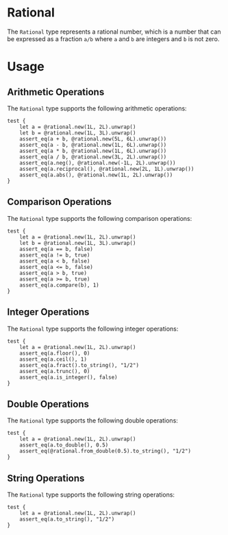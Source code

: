 # Rational

The `Rational` type represents a rational number, which is a number that can be expressed as a fraction `a/b` where `a` and `b` are integers and `b` is not zero.

# Usage

## Arithmetic Operations

The `Rational` type supports the following arithmetic operations:

```moonbit
test {
    let a = @rational.new(1L, 2L).unwrap()
    let b = @rational.new(1L, 3L).unwrap()
    assert_eq(a + b, @rational.new(5L, 6L).unwrap())
    assert_eq(a - b, @rational.new(1L, 6L).unwrap())
    assert_eq(a * b, @rational.new(1L, 6L).unwrap())
    assert_eq(a / b, @rational.new(3L, 2L).unwrap())
    assert_eq(a.neg(), @rational.new(-1L, 2L).unwrap())
    assert_eq(a.reciprocal(), @rational.new(2L, 1L).unwrap())
    assert_eq(a.abs(), @rational.new(1L, 2L).unwrap())
}
```

## Comparison Operations

The `Rational` type supports the following comparison operations:

```moonbit
test {
    let a = @rational.new(1L, 2L).unwrap()
    let b = @rational.new(1L, 3L).unwrap()
    assert_eq(a == b, false)
    assert_eq(a != b, true)
    assert_eq(a < b, false)
    assert_eq(a <= b, false)
    assert_eq(a > b, true)
    assert_eq(a >= b, true)
    assert_eq(a.compare(b), 1)
}
```

## Integer Operations

The `Rational` type supports the following integer operations:

```moonbit
test {
    let a = @rational.new(1L, 2L).unwrap()
    assert_eq(a.floor(), 0)
    assert_eq(a.ceil(), 1)
    assert_eq(a.fract().to_string(), "1/2")
    assert_eq(a.trunc(), 0)
    assert_eq(a.is_integer(), false)
}
```

## Double Operations

The `Rational` type supports the following double operations:

```moonbit
test {
    let a = @rational.new(1L, 2L).unwrap()
    assert_eq(a.to_double(), 0.5)
    assert_eq(@rational.from_double(0.5).to_string(), "1/2")
}
```

## String Operations

The `Rational` type supports the following string operations:

```moonbit
test {
    let a = @rational.new(1L, 2L).unwrap()
    assert_eq(a.to_string(), "1/2")
}
```